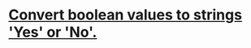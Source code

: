 # [Convert boolean values to strings 'Yes' or 'No'.](https://www.codewars.com/kata/convert-boolean-values-to-strings-yes-or-no/)
